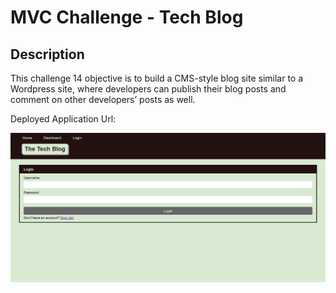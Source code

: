 # MVC Challenge - Tech Blog

## Description
This challenge 14 objective is to build a CMS-style blog site similar to a Wordpress site, where developers can publish their blog posts and comment on other developers’ posts as well.

Deployed Application Url: 

![Tech Blog Login screenshot](./public/images/Tech-Blog-ss.PNG)

